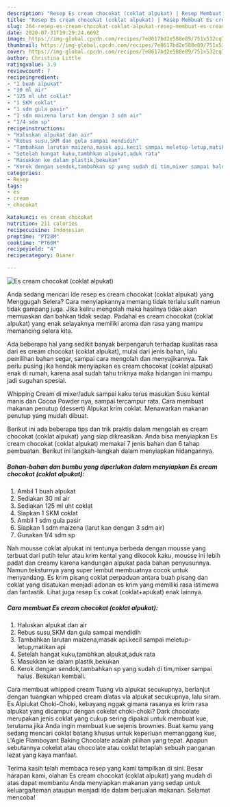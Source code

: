 ```yaml
---
description: "Resep Es cream chocokat (coklat alpukat) | Resep Membuat Es cream chocokat (coklat alpukat) Yang Paling Enak"
title: "Resep Es cream chocokat (coklat alpukat) | Resep Membuat Es cream chocokat (coklat alpukat) Yang Paling Enak"
slug: 264-resep-es-cream-chocokat-coklat-alpukat-resep-membuat-es-cream-chocokat-coklat-alpukat-yang-paling-enak
date: 2020-07-31T19:29:24.669Z
image: https://img-global.cpcdn.com/recipes/7e8617bd2e588e89/751x532cq70/es-cream-chocokat-coklat-alpukat-foto-resep-utama.jpg
thumbnail: https://img-global.cpcdn.com/recipes/7e8617bd2e588e89/751x532cq70/es-cream-chocokat-coklat-alpukat-foto-resep-utama.jpg
cover: https://img-global.cpcdn.com/recipes/7e8617bd2e588e89/751x532cq70/es-cream-chocokat-coklat-alpukat-foto-resep-utama.jpg
author: Christina Little
ratingvalue: 3.9
reviewcount: 7
recipeingredient:
- "1 buah alpukat"
- "30 ml air"
- "125 ml uht coklat"
- "1 SKM coklat"
- "1 sdm gula pasir"
- "1 sdm maizena larut kan dengan 3 sdm air"
- "1/4 sdm sp"
recipeinstructions:
- "Haluskan alpukat dan air"
- "Rebus susu,SKM dan gula sampai mendidih"
- "Tambahkan larutan maizena,masak api.kecil sampai meletup-letup,matikan api"
- "Setelah hangat kuku,tambhkan alpukat,aduk rata"
- "Masukkan ke dalam plastik,bekukan"
- "Kerok dengan sendok,tambahkan sp yang sudah di tim,mixer sampai halus. Bekukan kembali."
categories:
- Resep
tags:
- es
- cream
- chocokat

katakunci: es cream chocokat 
nutrition: 211 calories
recipecuisine: Indonesian
preptime: "PT28M"
cooktime: "PT60M"
recipeyield: "4"
recipecategory: Dinner

---
```



![Es cream chocokat (coklat alpukat)](https://img-global.cpcdn.com/recipes/7e8617bd2e588e89/751x532cq70/es-cream-chocokat-coklat-alpukat-foto-resep-utama.jpg)

Anda sedang mencari ide resep es cream chocokat (coklat alpukat) yang Menggugah Selera? Cara menyiapkannya memang tidak terlalu sulit namun tidak gampang juga. Jika keliru mengolah maka hasilnya tidak akan memuaskan dan bahkan tidak sedap. Padahal es cream chocokat (coklat alpukat) yang enak selayaknya memiliki aroma dan rasa yang mampu memancing selera kita.

Ada beberapa hal yang sedikit banyak berpengaruh terhadap kualitas rasa dari es cream chocokat (coklat alpukat), mulai dari jenis bahan, lalu pemilihan bahan segar, sampai cara mengolah dan menyajikannya. Tak perlu pusing jika hendak menyiapkan es cream chocokat (coklat alpukat) enak di rumah, karena asal sudah tahu triknya maka hidangan ini mampu jadi suguhan spesial.

Whipping Cream di mixer/aduk sampai kaku terus masukan Susu kental manis dan Cocoa Powder nya, sampai tercampur rata. Cara membuat makanan penutup (dessert) Alpukat krim coklat. Menawarkan makanan penutup yang mudah dibuat.


Berikut ini ada beberapa tips dan trik praktis dalam mengolah es cream chocokat (coklat alpukat) yang siap dikreasikan. Anda bisa menyiapkan Es cream chocokat (coklat alpukat) memakai 7 jenis bahan dan 6 tahap pembuatan. Berikut ini langkah-langkah dalam menyiapkan hidangannya.

<!--inarticleads1-->

##### Bahan-bahan dan bumbu yang diperlukan dalam menyiapkan Es cream chocokat (coklat alpukat):

1. Ambil 1 buah alpukat
1. Sediakan 30 ml air
1. Sediakan 125 ml uht coklat
1. Siapkan 1 SKM coklat
1. Ambil 1 sdm gula pasir
1. Siapkan 1 sdm maizena (larut kan dengan 3 sdm air)
1. Gunakan 1/4 sdm sp


Nah mousse coklat alpukat ini tentunya berbeda dengan mousse yang terbuat dari putih telur atau krim kental yang dikocok kaku, mousse ini lebih padat dan creamy karena kandungan alpukat pada bahan penyusunnya. Namun teksturnya yang super lembut membuatnya cocok untuk menyandang. Es krim pisang coklat perpaduan antara buah pisang dan coklat yang disatukan menjadi adonan es krim yang memiliki rasa istimewa dan fantastik. Lihat juga resep Es cokat (coklat+apukat) enak lainnya. 

<!--inarticleads2-->

##### Cara membuat Es cream chocokat (coklat alpukat):

1. Haluskan alpukat dan air
1. Rebus susu,SKM dan gula sampai mendidih
1. Tambahkan larutan maizena,masak api.kecil sampai meletup-letup,matikan api
1. Setelah hangat kuku,tambhkan alpukat,aduk rata
1. Masukkan ke dalam plastik,bekukan
1. Kerok dengan sendok,tambahkan sp yang sudah di tim,mixer sampai halus. Bekukan kembali.


Cara membuat whipped cream Tuang vla alpukat secukupnya, berlanjut dengan tuangkan whipped cream diatas vla alpukat secukupnya, lalu siram. Es Alpiukat Choki-Choki, kebayang nggak gimana rasanya es krim rasa alpukat yang dicampur dengan cokelat choki-choki? Dark chocolate merupakan jenis coklat yang cukup sering dipakai untuk membuat kue, terutama jika Anda ingin membuat kue sejenis brownies. Buat kamu yang sedang mencari coklat batang khusus untuk keperluan memanggang kue, L&#39;Agie Flamboyant Baking Chocolate adalah pilihan yang tepat. Apapun sebutannya cokelat atau chocolate atau coklat tetaplah sebuah panganan lezat yang kaya manfaat. 

Terima kasih telah membaca resep yang kami tampilkan di sini. Besar harapan kami, olahan Es cream chocokat (coklat alpukat) yang mudah di atas dapat membantu Anda menyiapkan makanan yang sedap untuk keluarga/teman ataupun menjadi ide dalam berjualan makanan. Selamat mencoba!
